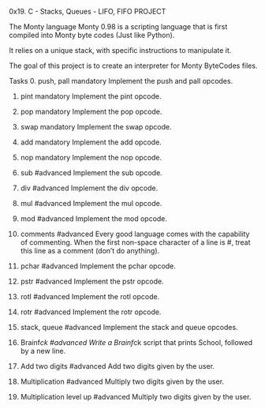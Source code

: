 0x19. C - Stacks, Queues - LIFO, FIFO PROJECT

The Monty language
Monty 0.98 is a scripting language that is first compiled into Monty byte codes (Just like Python). 

It relies on a unique stack, with specific instructions to manipulate it. 

The goal of this project is to create an interpreter for Monty ByteCodes files.

Tasks
0. push, pall		mandatory
Implement the push and pall opcodes.

1. pint		mandatory
Implement the pint opcode.

2. pop		mandatory
Implement the pop opcode.

3. swap		mandatory
Implement the swap opcode.

4. add		mandatory
Implement the add opcode.

5. nop		mandatory
Implement the nop opcode.

6. sub		#advanced
Implement the sub opcode.

7. div		#advanced
Implement the div opcode.

8. mul		#advanced
Implement the mul opcode.

9. mod		#advanced
Implement the mod opcode.

10. comments		#advanced
Every good language comes with the capability of commenting. 
When the first non-space character of a line is #, 
treat this line as a comment (don’t do anything).

11. pchar		#advanced
Implement the pchar opcode.

12. pstr		#advanced
Implement the pstr opcode.

13. rotl		#advanced
Implement the rotl opcode.

14. rotr		#advanced
Implement the rotr opcode.

15. stack, queue		#advanced
Implement the stack and queue opcodes.

16. Brainf*ck		#advanced
Write a Brainf*ck script that prints School, followed by a new line.

17. Add two digits		#advanced
Add two digits given by the user.

18. Multiplication		#advanced
Multiply two digits given by the user.

19. Multiplication level up		#advanced
Multiply two digits given by the user.
